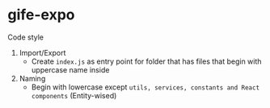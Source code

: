 # gife-expo

Code style
1. Import/Export
    - Create `index.js` as entry point for folder that has files that begin with uppercase name inside
1. Naming
    - Begin with lowercase except `utils, services, constants and React components` (Entity-wised)
